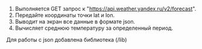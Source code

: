 1. Выполняется GET запрос к "https://api.weather.yandex.ru/v2/forecast".
2. Передайте координаты точки lat и lon.
3. Выводит на экран все данные в формате json.
4. Вычисляет среднюю температуру за определенный период.

 Для работы с json добавлена библиотека (/lib)
